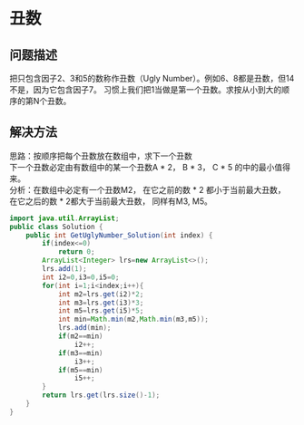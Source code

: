 # 丑数
## 问题描述
把只包含因子2、3和5的数称作丑数（Ugly Number）。例如6、8都是丑数，但14不是，因为它包含因子7。 习惯上我们把1当做是第一个丑数。求按从小到大的顺序的第N个丑数。
## 解决方法 
思路：按顺序把每个丑数放在数组中，求下一个丑数  
下一个丑数必定由有数组中的某一个丑数A * 2， B * 3， C * 5 的中的最小值得来。  
分析：在数组中必定有一个丑数M2， 在它之前的数 * 2 都小于当前最大丑数， 在它之后的数 * 2都大于当前最大丑数， 同样有M3, M5。  
```java
import java.util.ArrayList;
public class Solution {
    public int GetUglyNumber_Solution(int index) {
        if(index<=0)
            return 0;
        ArrayList<Integer> lrs=new ArrayList<>();
        lrs.add(1);
        int i2=0,i3=0,i5=0;
        for(int i=1;i<index;i++){
            int m2=lrs.get(i2)*2;
            int m3=lrs.get(i3)*3;
            int m5=lrs.get(i5)*5;
            int min=Math.min(m2,Math.min(m3,m5));
            lrs.add(min);
            if(m2==min)
                i2++;
            if(m3==min)
                i3++;
            if(m5==min)
                i5++;
        }
        return lrs.get(lrs.size()-1);
    }
}
```
